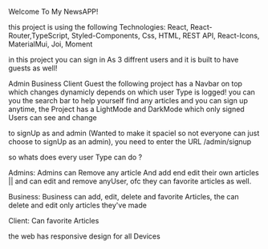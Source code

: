 Welcome To My NewsAPP!

this project is using the following Technologies: React, React-Router,TypeScript, Styled-Components, Css, HTML, REST API, React-Icons, MaterialMui, Joi, Moment

in this project you can sign in As 3 diffrent users and it is built to have guests as well!

Admin
Business
Client
Guest
the following project has a Navbar on top which changes dynamicly depends on which user Type is logged! you can you the search bar to help yourself find any articles and you can sign up anytime, the Project has a LightMode and DarkMode which only signed Users can see and change

to signUp as and admin (Wanted to make it spaciel so not everyone can just choose to signUp as an admin), you need to enter the URL /admin/signup

so whats does every user Type can do ?

Admins: Admins can Remove any article And add end edit their own articles || and can edit and remove anyUser, ofc they can favorite articles as well.

Business: Business can add, edit, delete and favorite Articles, the can delete and edit only articles they've made

Client: Can favorite Articles

the web has responsive design for all Devices
